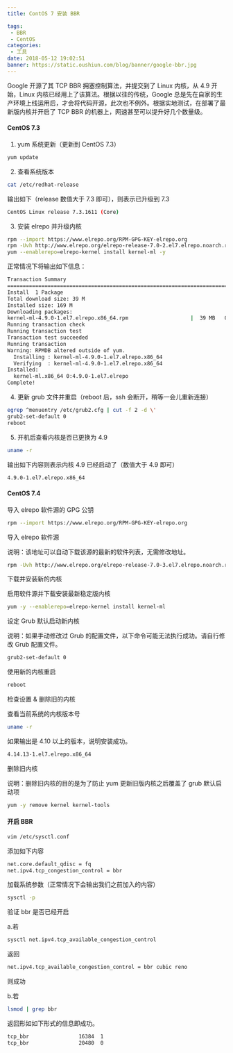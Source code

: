 ```yaml
---
title: ContOS 7 安装 BBR

tags:
 - BBR
 - CentOS
categories:
 - 工具
date: 2018-05-12 19:02:51
banner: https://static.oushiun.com/blog/banner/google-bbr.jpg
---
```


Google 开源了其 TCP BBR 拥塞控制算法，并提交到了 Linux 内核，从 4.9 开始，Linux 内核已经用上了该算法。根据以往的传统，Google 总是先在自家的生产环境上线运用后，才会将代码开源，此次也不例外。根据实地测试，在部署了最新版内核并开启了 TCP BBR 的机器上，网速甚至可以提升好几个数量级。

<!-- more -->

#### CentOS 7.3

1.  yum 系统更新（更新到 CentOS 7.3）

``` bash
yum update
```

2.  查看系统版本

``` bash
cat /etc/redhat-release
```

输出如下（release 数值大于 7.3 即可），则表示已升级到 7.3

``` bash
CentOS Linux release 7.3.1611 (Core)
```

3.  安装 elrepo 并升级内核

``` bash
rpm --import https://www.elrepo.org/RPM-GPG-KEY-elrepo.org
rpm -Uvh http://www.elrepo.org/elrepo-release-7.0-2.el7.elrepo.noarch.rpm
yum --enablerepo=elrepo-kernel install kernel-ml -y
```

正常情况下将输出如下信息：

``` bash
Transaction Summary
================================================================================
Install  1 Package
Total download size: 39 M
Installed size: 169 M
Downloading packages:
kernel-ml-4.9.0-1.el7.elrepo.x86_64.rpm                    |  39 MB   00:00
Running transaction check
Running transaction test
Transaction test succeeded
Running transaction
Warning: RPMDB altered outside of yum.
  Installing : kernel-ml-4.9.0-1.el7.elrepo.x86_64                          1/1
  Verifying  : kernel-ml-4.9.0-1.el7.elrepo.x86_64                          1/1
Installed:
  kernel-ml.x86_64 0:4.9.0-1.el7.elrepo
Complete!
```

4.  更新 grub 文件并重启（reboot 后，ssh 会断开，稍等一会儿重新连接）

``` bash
egrep ^menuentry /etc/grub2.cfg | cut -f 2 -d \'
grub2-set-default 0
reboot
```

5.  开机后查看内核是否已更换为 4.9

``` bash
uname -r
```

输出如下内容则表示内核 4.9 已经启动了（数值大于 4.9 即可）

``` bash
4.9.0-1.el7.elrepo.x86_64
```

#### CentOS 7.4

导入 elrepo 软件源的 GPG 公钥

``` bash
rpm --import https://www.elrepo.org/RPM-GPG-KEY-elrepo.org
```

导入 elrepo 软件源

说明：该地址可以自动下载该源的最新的软件列表，无需修改地址。

``` bash
rpm -Uvh http://www.elrepo.org/elrepo-release-7.0-3.el7.elrepo.noarch.rpm
```

下载并安装新的内核

启用软件源并下载安装最新稳定版内核

``` bash
yum -y --enablerepo=elrepo-kernel install kernel-ml
```

设定 Grub 默认启动新内核

说明：如果手动修改过 Grub 的配置文件，以下命令可能无法执行成功。请自行修改 Grub 配置文件。

``` bash
grub2-set-default 0
```

使用新的内核重启

``` bash
reboot
```

检查设置 & 删除旧的内核

查看当前系统的内核版本号

``` bash
uname -r
```

如果输出是 4.10 以上的版本，说明安装成功。

``` bash
4.14.13-1.el7.elrepo.x86_64
```

删除旧内核

说明：删除旧内核的目的是为了防止 yum 更新旧版内核之后覆盖了 grub 默认启动项

``` bash
yum -y remove kernel kernel-tools
```

#### 开启 BBR

``` bash
vim /etc/sysctl.conf
```

添加如下内容

``` bash
net.core.default_qdisc = fq
net.ipv4.tcp_congestion_control = bbr
```

加载系统参数（正常情况下会输出我们之前加入的内容）

``` bash
sysctl -p
```

验证 bbr 是否已经开启

a.若

``` bash
sysctl net.ipv4.tcp_available_congestion_control
```

返回

``` bash
net.ipv4.tcp_available_congestion_control = bbr cubic reno
```

则成功

b.若

``` bash
lsmod | grep bbr
```

返回形如如下形式的信息即成功。

``` bash
tcp_bbr                16384  1
tcp_bbr                20480  0
```
